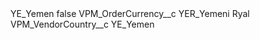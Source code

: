 <?xml version="1.0" encoding="UTF-8"?>
<CustomMetadata xmlns="http://soap.sforce.com/2006/04/metadata" xmlns:xsi="http://www.w3.org/2001/XMLSchema-instance" xmlns:xsd="http://www.w3.org/2001/XMLSchema">
    <label>YE_Yemen</label>
    <protected>false</protected>
    <values>
        <field>VPM_OrderCurrency__c</field>
        <value xsi:type="xsd:string">YER_Yemeni Ryal</value>
    </values>
    <values>
        <field>VPM_VendorCountry__c</field>
        <value xsi:type="xsd:string">YE_Yemen</value>
    </values>
</CustomMetadata>

